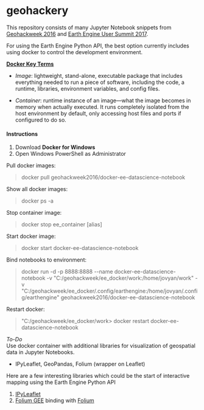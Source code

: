 # geohackery

This repository consists of many Jupyter Notebook snippets from [Geohackweek 2016](http://geohackweek.github.io/) and [Earth Engine User Summit 2017](https://events.withgoogle.com/google-earth-engine-user-summit-2017/).

For using the Earth Engine Python API, the best option currently includes using docker to control the development environment.

**[Docker Key Terms](https://docs.docker.com/get-started/)**
- *Image*: lightweight, stand-alone, executable package that includes everything needed to run a piece of software, including the code, a runtime, libraries, environment variables, and config files.

- *Container*: runtime instance of an image—what the image becomes in memory when actually executed. It runs completely isolated from the host environment by default, only accessing host files and ports if configured to do so.

#### Instructions

1. Download **Docker for Windows**
2. Open Windows PowerShell as Administrator <br>

Pull docker images:
> docker pull geohackweek2016/docker-ee-datascience-notebook

Show all docker images:
> docker ps -a

Stop container image:
> docker stop ee_container [alias]

Start docker image:
> docker start docker-ee-datascience-notebook

Bind notebooks to environment:
> docker run -d -p 8888:8888 --name docker-ee-datascience-notebook -v "C:/geohackweek/ee_docker/work:/home/jovyan/work" -v "C:/geohackweek/ee_docker/.config/earthengine:/home/jovyan/.config/earthengine" geohackweek2016/docker-ee-datascience-notebook

Restart docker:
>"C:/geohackweek/ee_docker/work> docker restart docker-ee-datascience-notebook

*To-Do*<br>
Use docker container with additional libraries for visualization of geospatial data in Jupyter Notebooks.
- IPyLeaflet, GeoPandas, Folium (wrapper on Leaflet)

Here are a few interesting libraries which could be the start of interactive mapping using the Earth Engine Python API
1. [IPyLeaflet](https://github.com/ellisonbg/ipyleaflet)
2. [Folium GEE](https://github.com/mccarthyryanc/folium_gee) binding with [Folium](https://github.com/mccarthyryanc/folium_gee)
